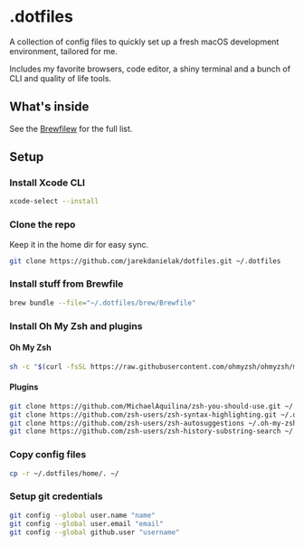 # .dotfiles

A collection of config files to quickly set up a fresh macOS development environment, tailored for me.

Includes my favorite browsers, code editor, a shiny terminal and a bunch of CLI and quality of life tools.

## What's inside

See the [Brewfilew](./brew/Brewfile) for the full list.

## Setup

### Install Xcode CLI

```sh
xcode-select --install
```

### Clone the repo

Keep it in the home dir for easy sync.

```sh
git clone https://github.com/jarekdanielak/dotfiles.git ~/.dotfiles
```

### Install stuff from Brewfile

```sh
brew bundle --file="~/.dotfiles/brew/Brewfile"
```

### Install Oh My Zsh and plugins

#### Oh My Zsh

```sh
sh -c "$(curl -fsSL https://raw.githubusercontent.com/ohmyzsh/ohmyzsh/master/tools/install.sh)"
```

#### Plugins

```sh
git clone https://github.com/MichaelAquilina/zsh-you-should-use.git ~/.oh-my-zsh/custom/plugins/you-should-use
git clone https://github.com/zsh-users/zsh-syntax-highlighting.git ~/.oh-my-zsh/custom/plugins/zsh-syntax-highlighting
git clone https://github.com/zsh-users/zsh-autosuggestions ~/.oh-my-zsh/custom/plugins/zsh-autosuggestions
git clone https://github.com/zsh-users/zsh-history-substring-search ~/.oh-my-zsh/custom/plugins/zsh-history-substring-search
```

### Copy config files

```sh
cp -r ~/.dotfiles/home/. ~/
```

### Setup git credentials

```sh
git config --global user.name "name"
git config --global user.email "email"
git config --global github.user "username"
```